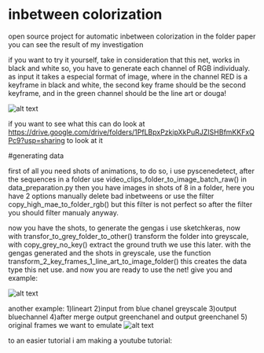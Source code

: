 # inbetween colorization

open source project for automatic inbetween colorization 
in the folder paper you can see the result of my investigation 

if you want to try it yourself, take in consideration that this net, works in black and white so, you have to generate each channel of RGB individualy.
as input it takes a especial format of image, where in the channel RED is a keyframe in black and white, the second key frame should be the second keyframe, and in the
green channel should be the line art or douga! 

![alt text](https://github.com/esmerin/inbetween_colorization/blob/main/paper/images/final%20images/figure2.png)

if you want to see what this can do look at https://drive.google.com/drive/folders/1PfLBpxPzkipXkPuRJZISHBfmKKFxQPc9?usp=sharing to look at it 

#generating data

first of all you need shots of animations, to do so, i use pyscenedetect, after the sequences in a folder use video_clips_folder_to_image_batch_raw() in data_preparation.py then you have images in shots of 8 in a folder, here you have 2 options manually delete bad inbetweens or use the filter copy_high_mae_to_folder_rgb() but this filter is not perfect so after the filter you should filter manualy anyway. 

now you have the shots, to generate the gengas i use sketchkeras, now with transfor_to_grey_folder_to_other() transform the folder into greyscale, with copy_grey_no_key() extract the ground truth we use this later. with the gengas generated and the shots in greyscale, use the function transform_2_key_frames_1_line_art_to_image_folder() this creates the data type this net use. and now you are ready to use the net! 
give you and example:

![alt text](https://github.com/esmerin/inbetween_colorization/blob/main/paper/images/final%20images/figure%201.png)

another example: 1)lineart 2)input from blue chanel greyscale 3)output bluechannel 4)after merge output greenchanel and output greenchanel 5) original frames we want to emulate 
![alt text](https://github.com/esmerin/inbetween_colorization/blob/main/paper/images/final%20images/figure%203.png)

to an easier tutorial i am making a youtube tutorial: 

